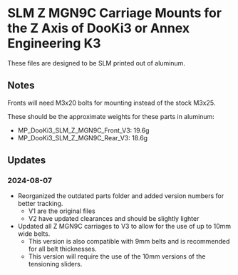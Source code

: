 # SLM Z MGN9C Carriage Mounts for the Z Axis of DooKi3 or Annex Engineering K3
These files are designed to be SLM printed out of aluminum.

## Notes
Fronts will need M3x20 bolts for mounting instead of the stock M3x25.

These should be the approximate weights for these parts in aluminum:
- MP_DooKi3_SLM_Z_MGN9C_Front_V3: 19.6g
- MP_DooKi3_SLM_Z_MGN9C_Rear_V3: 18.6g

## Updates
### 2024-08-07
- Reorganized the outdated parts folder and added version numbers for better tracking.
  - V1 are the original files
  - V2 have updated clearances and should be slightly lighter
- Updated all Z MGN9C carriages to V3 to allow for the use of up to 10mm wide belts.
  - This version is also compatible with 9mm belts and is recommended for all belt thicknesses.
  - This version will require the use of the 10mm versions of the tensioning sliders.
